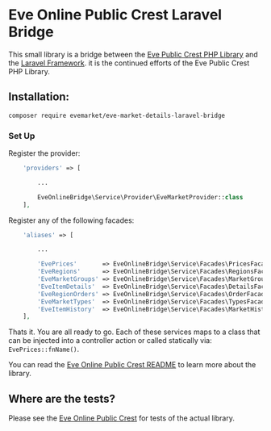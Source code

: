 # Eve Online Public Crest Laravel Bridge

This small library is a bridge between the [Eve Public Crest PHP Library](https://github.com/AdamKyle/EvePublicCrest) and the [Laravel Framework](https://laravel.com/). it is the continued efforts of the Eve Public Crest PHP Library.

## Installation:

`composer require evemarket/eve-market-details-laravel-bridge`

### Set Up

Register the provider:

```php
    'providers' => [

        ...

        EveOnlineBridge\Service\Provider\EveMarketProvider::class
    ],
```

Register any of the following facades:

```php
    'aliases' => [

        ...

        'EvePrices'       => EveOnlineBridge\Service\Facades\PricesFacade::class,
        'EveRegions'      => EveOnlineBridge\Service\Facades\RegionsFacade::class,
        'EveMarketGroups' => EveOnlineBridge\Service\Facades\MarketGroupsFacade::class,
        'EveItemDetails'  => EveOnlineBridge\Service\Facades\DetailsFacade::class,
        'EveRegionOrders' => EveOnlineBridge\Service\Facades\OrderFacade::class,
        'EveMarketTypes'  => EveOnlineBridge\Service\Facades\TypesFacade::class,
        'EveItemHistory'  => EveOnlineBridge\Service\Facades\MarketHistoryFacade::class
    ],
```

Thats it. You are all ready to go. Each of these services maps to a class that can be injected into a controller action
or called statically via: `EvePrices::fnName()`.

You can read the [Eve Online Public Crest README](https://github.com/AdamKyle/EvePublicCrest) to learn more about the library.

## Where are the tests?

Please see the [Eve Online Public Crest](https://github.com/AdamKyle/EvePublicCrest) for tests of the actual library.
